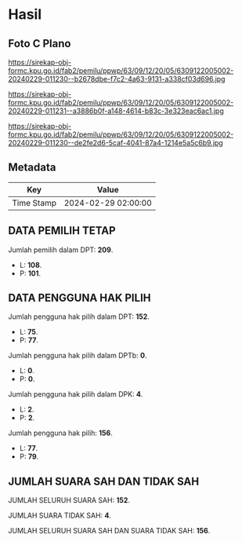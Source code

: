 # Hasil

## Foto C Plano

https://sirekap-obj-formc.kpu.go.id/fab2/pemilu/ppwp/63/09/12/20/05/6309122005002-20240229-011230--b2678dbe-f7c2-4a63-9131-a338cf03d696.jpg

https://sirekap-obj-formc.kpu.go.id/fab2/pemilu/ppwp/63/09/12/20/05/6309122005002-20240229-011231--a3886b0f-a148-4614-b83c-3e323eac6ac1.jpg

https://sirekap-obj-formc.kpu.go.id/fab2/pemilu/ppwp/63/09/12/20/05/6309122005002-20240229-011230--de2fe2d6-5caf-4041-87a4-1214e5a5c6b9.jpg


## Metadata

| Key        | Value               |
| ---------- | ------------------- |
| Time Stamp | 2024-02-29 02:00:00 |


## DATA PEMILIH TETAP

Jumlah pemilih dalam DPT: **209**.
 * L: **108**.
 * P: **101**.

## DATA PENGGUNA HAK PILIH

Jumlah pengguna hak pilih dalam DPT: **152**.
 * L: **75**.
 * P: **77**.

Jumlah pengguna hak pilih dalam DPTb: **0**.
 * L: **0**.
 * P: **0**.

Jumlah pengguna hak pilih dalam DPK: **4**.
 * L: **2**.
 * P: **2**.

Jumlah pengguna hak pilih: **156**.
 * L: **77**.
 * P: **79**.

## JUMLAH SUARA SAH DAN TIDAK SAH

JUMLAH SELURUH SUARA SAH: **152**.

JUMLAH SUARA TIDAK SAH: **4**.

JUMLAH SELURUH SUARA SAH DAN SUARA TIDAK SAH: **156**.


